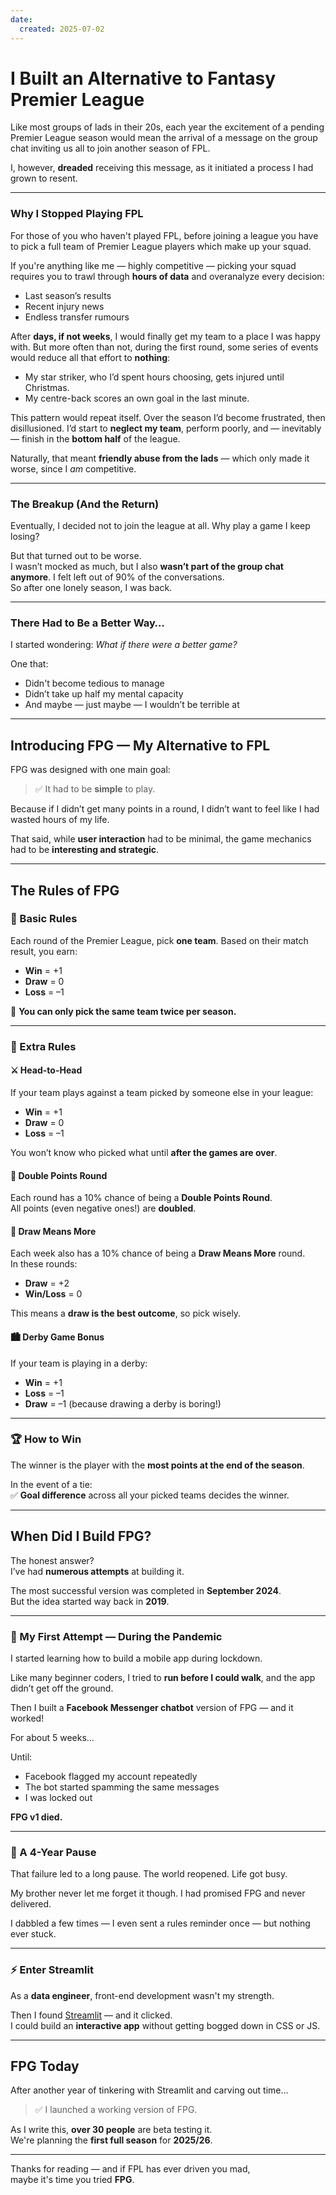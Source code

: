 ```yaml
---
date:
  created: 2025-07-02
---
```


# I Built an Alternative to Fantasy Premier League

Like most groups of lads in their 20s, each year the excitement of a pending Premier League season would mean the arrival of a message on the group chat inviting us all to join another season of FPL.

<!-- more -->

I, however, **dreaded** receiving this message, as it initiated a process I had grown to resent.

---

### Why I Stopped Playing FPL

For those of you who haven't played FPL, before joining a league you have to pick a full team of Premier League players which make up your squad.

If you're anything like me — highly competitive — picking your squad requires you to trawl through **hours of data** and overanalyze every decision:

- Last season’s results
- Recent injury news
- Endless transfer rumours

After **days, if not weeks**, I would finally get my team to a place I was happy with. But more often than not, during the first round, some series of events would reduce all that effort to **nothing**:

- My star striker, who I’d spent hours choosing, gets injured until Christmas.
- My centre-back scores an own goal in the last minute.

This pattern would repeat itself. Over the season I’d become frustrated, then disillusioned. I’d start to **neglect my team**, perform poorly, and — inevitably — finish in the **bottom half** of the league.

Naturally, that meant **friendly abuse from the lads** — which only made it worse, since I _am_ competitive.

---

### The Breakup (And the Return)

Eventually, I decided not to join the league at all. Why play a game I keep losing?

But that turned out to be worse.  
I wasn’t mocked as much, but I also **wasn’t part of the group chat anymore**. I felt left out of 90% of the conversations.  
So after one lonely season, I was back.

---

### There Had to Be a Better Way…

I started wondering: _What if there were a better game?_

One that:

- Didn't become tedious to manage
- Didn’t take up half my mental capacity
- And maybe — just maybe — I wouldn’t be terrible at

---

## Introducing FPG — My Alternative to FPL

FPG was designed with one main goal:

> ✅ It had to be **simple** to play.

Because if I didn’t get many points in a round, I didn’t want to feel like I had wasted hours of my life.

That said, while **user interaction** had to be minimal, the game mechanics had to be **interesting and strategic**.

---

## The Rules of FPG

### 🧾 Basic Rules

Each round of the Premier League, pick **one team**. Based on their match result, you earn:

- **Win** = +1
- **Draw** = 0
- **Loss** = –1

🚫 **You can only pick the same team twice per season.**

---

### 🧠 Extra Rules

#### ⚔️ Head-to-Head

If your team plays against a team picked by someone else in your league:

- **Win** = +1
- **Draw** = 0
- **Loss** = –1

You won’t know who picked what until **after the games are over**.

#### 🔁 Double Points Round

Each round has a 10% chance of being a **Double Points Round**.  
All points (even negative ones!) are **doubled**.

#### 🤝 Draw Means More

Each week also has a 10% chance of being a **Draw Means More** round.  
In these rounds:

- **Draw** = +2
- **Win/Loss** = 0

This means a **draw is the best outcome**, so pick wisely.

#### 🏙️ Derby Game Bonus

If your team is playing in a derby:

- **Win** = +1
- **Loss** = –1
- **Draw** = –1 (because drawing a derby is boring!)

---

### 🏆 How to Win

The winner is the player with the **most points at the end of the season**.

In the event of a tie:  
✅ **Goal difference** across all your picked teams decides the winner.

---

## When Did I Build FPG?

The honest answer?  
I’ve had **numerous attempts** at building it.

The most successful version was completed in **September 2024**.  
But the idea started way back in **2019**.

---

### 📱 My First Attempt — During the Pandemic

I started learning how to build a mobile app during lockdown.

Like many beginner coders, I tried to **run before I could walk**, and the app didn’t get off the ground.

Then I built a **Facebook Messenger chatbot** version of FPG — and it worked!

For about 5 weeks...

Until:

- Facebook flagged my account repeatedly
- The bot started spamming the same messages
- I was locked out

**FPG v1 died.**

---

### 🛑 A 4-Year Pause

That failure led to a long pause. The world reopened. Life got busy.

My brother never let me forget it though. I had promised FPG and never delivered.

I dabbled a few times — I even sent a rules reminder once — but nothing ever stuck.

---

### ⚡ Enter Streamlit

As a **data engineer**, front-end development wasn't my strength.

Then I found [Streamlit](https://streamlit.io) — and it clicked.  
I could build an **interactive app** without getting bogged down in CSS or JS.

---

## FPG Today

After another year of tinkering with Streamlit and carving out time…

> ✅ I launched a working version of FPG.

As I write this, **over 30 people** are beta testing it.  
We're planning the **first full season** for **2025/26**.

---

Thanks for reading — and if FPL has ever driven you mad,  
maybe it's time you tried **FPG**.
